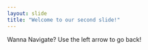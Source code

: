 ```yaml
---
layout: slide
title: "Welcome to our second slide!"
---
```

Wanna Navigate?
Use the left arrow to go back!

